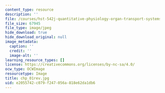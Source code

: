 ```yaml
---
content_type: resource
description: ''
file: /courses/hst-542j-quantitative-physiology-organ-transport-systems-spring-2004/e2055742c079f247056a818e62da1db6_chp_01rev.jpg
file_size: 67945
file_type: image/jpeg
hide_download: true
hide_download_original: null
image_metadata:
  caption: ''
  credit: ''
  image-alt: ''
learning_resource_types: []
license: https://creativecommons.org/licenses/by-nc-sa/4.0/
ocw_type: OCWImage
resourcetype: Image
title: chp_01rev.jpg
uid: e2055742-c079-f247-056a-818e62da1db6
---
```

